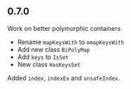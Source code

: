 ## 0.7.0

Work on better polymorphic containers

* Rename `mapKeysWith` to `omapKeysWith`
* Add new class `BiPolyMap`
* Add `keys` to `IsSet`
* New class `HasKeysSet`

Added `index`, `indexEx` and `unsafeIndex`.

